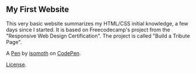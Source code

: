 My First Website
----------------
This very basic website summarizes my HTML/CSS initial knowledge, a few days since I started. It is based on Freecodecamp's project from the "Responsive Web Design Certification". The project is called "Build a Tribute Page".  

A [Pen](https://codepen.io/isomoth/pen/MWKRmoN) by [isomoth](https://codepen.io/isomoth) on [CodePen](https://codepen.io).

[License](https://codepen.io/isomoth/pen/MWKRmoN/license).